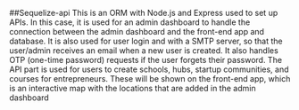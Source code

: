 ##Sequelize-api 
This is an ORM with Node.js and Express used to set up APIs. In this case, it is used for an admin dashboard to handle the connection between the admin dashboard and the front-end app and database.
It is also used for user login and with a SMTP server, so that the user/admin receives an email when a new user is created. It also handles OTP (one-time password) requests if the user forgets their password.
The API part is used for users to create schools, hubs, startup communities, and courses for entrepreneurs. These will be shown on the front-end app, which is an interactive map with the locations that are added in the admin dashboard
